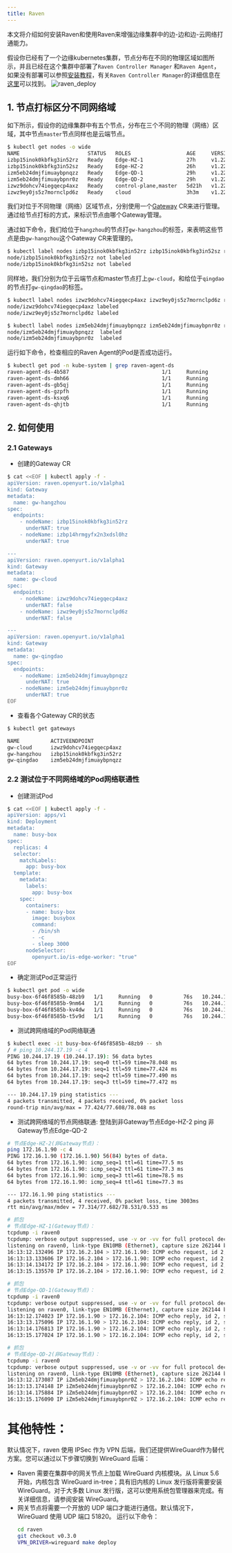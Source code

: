 ```yaml
---
title: Raven
---
```


本文将介绍如何安装Raven和使用Raven来增强边缘集群中的边-边和边-云网络打通能力。

假设你已经有了一个边缘kubernetes集群，节点分布在不同的物理区域如图所示，并且已经在这个集群中部署了`Raven Controller Manager` 和`Raven Agent`，如果没有部署可以参照[安装教程](../../installation/manually-setup.md)，有关`Raven Controller Manager`的详细信息在[这里](https://github.com/openyurtio/raven-controller-manager/blob/main/README.md)可以找到。
![raven_deploy](../../../../../../static/img/docs/user-manuals/network/raven_deploy.png)
## 1. 节点打标区分不同网络域

如下所示，假设你的边缘集群中有五个节点，分布在三个不同的物理（网络）区域，其中节点`master`节点同样也是云端节点。

``` bash
$ kubectl get nodes -o wide
NAME                      STATUS   ROLES                  AGE     VERSION    INTERNAL-IP     EXTERNAL-IP   OS-IMAGE                KERNEL-VERSION                CONTAINER-RUNTIME
izbp15inok0kbfkg3in52rz   Ready    Edge-HZ-1              27h     v1.22.11   172.16.2.103    <none>        CentOS Linux 7 (Core)   3.10.0-1160.81.1.el7.x86_64   docker://19.3.15
izbp15inok0kbfkg3in52sz   Ready    Edge-HZ-2              26h     v1.22.11   172.16.2.104    <none>        CentOS Linux 7 (Core)   3.10.0-1160.81.1.el7.x86_64   docker://19.3.15
izm5eb24dmjfimuaybpnqzz   Ready    Edge-QD-1              29h     v1.22.11   172.16.1.89     <none>        CentOS Linux 7 (Core)   3.10.0-1160.80.1.el7.x86_64   docker://19.3.15
izm5eb24dmjfimuaybpnr0z   Ready    Edge-QD-2              29h     v1.22.11   172.16.1.90     <none>        CentOS Linux 7 (Core)   3.10.0-1160.80.1.el7.x86_64   docker://19.3.15
izwz9dohcv74iegqecp4axz   Ready    control-plane,master   5d21h   v1.22.11   192.168.0.195   <none>        CentOS Linux 7 (Core)   3.10.0-1160.80.1.el7.x86_64   docker://20.10.2
izwz9ey0js5z7mornclpd6z   Ready    cloud                  3h3m    v1.22.11   192.168.0.196   <none>        CentOS Linux 7 (Core)   3.10.0-1160.80.1.el7.x86_64   docker://20.10.2
```

我们对位于不同物理（网络）区域节点，分别使用一个[Gateway](https://github.com/openyurtio/raven-controller-manager/blob/main/pkg/ravencontroller/apis/raven/v1alpha1/gateway_types.go) CR来进行管理。通过给节点打标的方式，来标识节点由哪个Gateway管理。

通过如下命令，我们给位于`hangzhou`的节点打`gw-hangzhou`的标签，来表明这些节点是由`gw-hangzhou`这个Gateway CR来管理的。

```bash
$ kubectl label nodes izbp15inok0kbfkg3in52rz izbp15inok0kbfkg3in52sz raven.openyurt.io/gateway=gw-hangzhou
node/izbp15inok0kbfkg3in52rz not labeled
node/izbp15inok0kbfkg3in52sz not labeled
```

同样地，我们分别为位于云端节点和master节点打上`gw-cloud`，和给位于`qingdao`的节点打`gw-qingdao`的标签。

```bash
$ kubectl label nodes izwz9dohcv74iegqecp4axz izwz9ey0js5z7mornclpd6z raven.openyurt.io/gateway=gw-cloud
node/izwz9dohcv74iegqecp4axz labeled
node/izwz9ey0js5z7mornclpd6z labeled
```

```bash
$ kubectl label nodes izm5eb24dmjfimuaybpnqzz izm5eb24dmjfimuaybpnr0z raven.openyurt.io/gateway=gw-qingdao
node/izm5eb24dmjfimuaybpnqzz  labeled
node/izm5eb24dmjfimuaybpnr0z  labeled
```

运行如下命令，检查相应的Raven Agent的Pod是否成功运行。

``` bash
$ kubectl get pod -n kube-system | grep raven-agent-ds
raven-agent-ds-4b587                              1/1     Running             0              25h
raven-agent-ds-dmh66                              1/1     Running             0              25h
raven-agent-ds-gb5qj                              1/1     Running             0              25h
raven-agent-ds-gzpfh                              1/1     Running             0              170m
raven-agent-ds-ksxq6                              1/1     Running             0              25h
raven-agent-ds-qhjtb                              1/1     Running             0              25h
```

## 2. 如何使用

### 2.1 Gateways

- 创建的Gateway CR

```bash
$ cat <<EOF | kubectl apply -f -
apiVersion: raven.openyurt.io/v1alpha1
kind: Gateway
metadata:
  name: gw-hangzhou
spec:
  endpoints:
    - nodeName: izbp15inok0kbfkg3in52rz
      underNAT: true
    - nodeName: izbp14hrmgyfx2n3xdsl0hz
      underNAT: true

---
apiVersion: raven.openyurt.io/v1alpha1
kind: Gateway
metadata:
  name: gw-cloud
spec:
  endpoints:
    - nodeName: izwz9dohcv74iegqecp4axz
      underNAT: false
    - nodeName: izwz9ey0js5z7mornclpd6z
      underNAT: false

---
apiVersion: raven.openyurt.io/v1alpha1
kind: Gateway
metadata:
  name: gw-qingdao
spec:
  endpoints:
    - nodeName: izm5eb24dmjfimuaybpnqzz
      underNAT: true
    - nodeName: izm5eb24dmjfimuaybpnr0z
      underNAT: true
EOF
```

- 查看各个Gateway CR的状态

```bash
$ kubectl get gateways

NAME          ACTIVEENDPOINT
gw-cloud      izwz9dohcv74iegqecp4axz
gw-hangzhou   izbp15inok0kbfkg3in52rz
gw-qingdao    izm5eb24dmjfimuaybpnqzz
```

### 2.2 测试位于不同网络域的Pod网络联通性

-  创建测试Pod

```bash
$ cat <<EOF | kubectl apply -f -
apiVersion: apps/v1
kind: Deployment
metadata:
  name: busy-box
spec:
  replicas: 4
  selector:
    matchLabels:
      app: busy-box
  template:
    metadata:
      labels:
        app: busy-box
    spec:
      containers:
      - name: busy-box
        image: busybox
        command:
        - /bin/sh
        - -c
        - sleep 3000
      nodeSelector:
        openyurt.io/is-edge-worker: "true"
EOF
```

- 确定测试Pod正常运行

```bash
$ kubectl get pod -o wide
busy-box-6f46f8585b-48zb9   1/1     Running   0          76s   10.244.19.3     izbp15inok0kbfkg3in52sz   <none>           <none>
busy-box-6f46f8585b-9nm64   1/1     Running   0          76s   10.244.16.161   izm5eb24dmjfimuaybpnqzz   <none>           <none>
busy-box-6f46f8585b-kv4dw   1/1     Running   0          76s   10.244.17.19    izm5eb24dmjfimuaybpnr0z   <none>           <none>
busy-box-6f46f8585b-t5v9d   1/1     Running   0          76s   10.244.18.4     izbp15inok0kbfkg3in52rz   <none>           <none>
```

- 测试跨网络域的Pod网络联通

```bash
$ kubectl exec -it busy-box-6f46f8585b-48zb9 -- sh
/ # ping 10.244.17.19 -c 4
PING 10.244.17.19 (10.244.17.19): 56 data bytes
64 bytes from 10.244.17.19: seq=0 ttl=59 time=78.048 ms
64 bytes from 10.244.17.19: seq=1 ttl=59 time=77.424 ms
64 bytes from 10.244.17.19: seq=2 ttl=59 time=77.490 ms
64 bytes from 10.244.17.19: seq=3 ttl=59 time=77.472 ms

--- 10.244.17.19 ping statistics ---
4 packets transmitted, 4 packets received, 0% packet loss
round-trip min/avg/max = 77.424/77.608/78.048 ms

```

- 测试跨网络域的节点网络联通: 登陆到非Gateway节点Edge-HZ-2 ping 非Gateway节点Edge-QD-2

```bash
# 节点Edge-HZ-2(非Gateway节点)：
ping 172.16.1.90 -c 4
PING 172.16.1.90 (172.16.1.90) 56(84) bytes of data.
64 bytes from 172.16.1.90: icmp_seq=1 ttl=61 time=77.5 ms
64 bytes from 172.16.1.90: icmp_seq=2 ttl=61 time=77.3 ms
64 bytes from 172.16.1.90: icmp_seq=3 ttl=61 time=78.5 ms
64 bytes from 172.16.1.90: icmp_seq=4 ttl=61 time=77.3 ms

--- 172.16.1.90 ping statistics ---
4 packets transmitted, 4 received, 0% packet loss, time 3003ms
rtt min/avg/max/mdev = 77.314/77.682/78.531/0.533 ms
```

```bash
# 抓包
# 节点Edge-HZ-1(Gateway节点)：
tcpdump -i raven0
tcpdump: verbose output suppressed, use -v or -vv for full protocol decode
listening on raven0, link-type EN10MB (Ethernet), capture size 262144 bytes
16:13:12.132496 IP 172.16.2.104 > 172.16.1.90: ICMP echo request, id 2, seq 1, length 64
16:13:13.133606 IP 172.16.2.104 > 172.16.1.90: ICMP echo request, id 2, seq 2, length 64
16:13:14.134172 IP 172.16.2.104 > 172.16.1.90: ICMP echo request, id 2, seq 3, length 64
16:13:15.135570 IP 172.16.2.104 > 172.16.1.90: ICMP echo request, id 2, seq 4, length 64
```

```bash
# 抓包
# 节点Edge-QD-1(Gateway节点)：
tcpdump -i raven0
tcpdump: verbose output suppressed, use -v or -vv for full protocol decode
listening on raven0, link-type EN10MB (Ethernet), capture size 262144 bytes
16:13:12.174023 IP 172.16.1.90 > 172.16.2.104: ICMP echo reply, id 2, seq 1, length 64
16:13:13.175096 IP 172.16.1.90 > 172.16.2.104: ICMP echo reply, id 2, seq 2, length 64
16:13:14.176813 IP 172.16.1.90 > 172.16.2.104: ICMP echo reply, id 2, seq 3, length 64
16:13:15.177024 IP 172.16.1.90 > 172.16.2.104: ICMP echo reply, id 2, seq 4, length 64
```

```bash
# 抓包
# 节点Edge-QD-2(非Gateway节点)：
tcpdump -i raven0
tcpdump: verbose output suppressed, use -v or -vv for full protocol decode
listening on raven0, link-type EN10MB (Ethernet), capture size 262144 bytes
16:13:12.173087 IP iZm5eb24dmjfimuaybpnr0Z > 172.16.2.104: ICMP echo reply, id 2, seq 1, length 64
16:13:13.174148 IP iZm5eb24dmjfimuaybpnr0Z > 172.16.2.104: ICMP echo reply, id 2, seq 2, length 64
16:13:14.175884 IP iZm5eb24dmjfimuaybpnr0Z > 172.16.2.104: ICMP echo reply, id 2, seq 3, length 64
16:13:15.176090 IP iZm5eb24dmjfimuaybpnr0Z > 172.16.2.104: ICMP echo reply, id 2, seq 4, length 64
```

# 其他特性：
默认情况下，raven 使用 IPSec 作为 VPN 后端，我们还提供WireGuard作为替代方案。您可以通过以下步骤切换到 WireGuard 后端：
* Raven 需要在集群中的网关节点上加载 WireGuard 内核模块。从 Linux 5.6 开始，内核包含 WireGuard in-tree；具有旧内核的 Linux 发行版将需要安装 WireGuard。对于大多数 Linux 发行版，这可以使用系统包管理器来完成。有关详细信息，请参阅安装 WireGuard。
* 网关节点将需要一个开放的 UDP 端口才能进行通信。默认情况下，WireGuard 使用 UDP 端口 51820。 运行以下命令：
  ```bash
  cd raven
  git checkout v0.3.0
  VPN_DRIVER=wireguard make deploy
  ```



